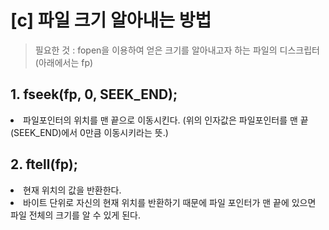 # [c] 파일 크기 알아내는 방법
> 필요한 것 : fopen을 이용하여 얻은 크기를 알아내고자 하는     파일의 디스크립터 (아래에서는 fp)

## 1. fseek(fp, 0, SEEK_END);
<li>파일포인터의 위치를 맨 끝으로 이동시킨다.    
(위의 인자값은 파일포인터를 맨 끝(SEEK_END)에서 0만큼 이동시키라는 뜻.)

## 2. ftell(fp);
<li> 현재 위치의 값을 반환한다.
<li> 바이트 단위로 자신의 현재 위치를 반환하기 때문에
 파일 포인터가 맨 끝에 있으면 파일 전체의 크기를 알 수 있게 된다.
